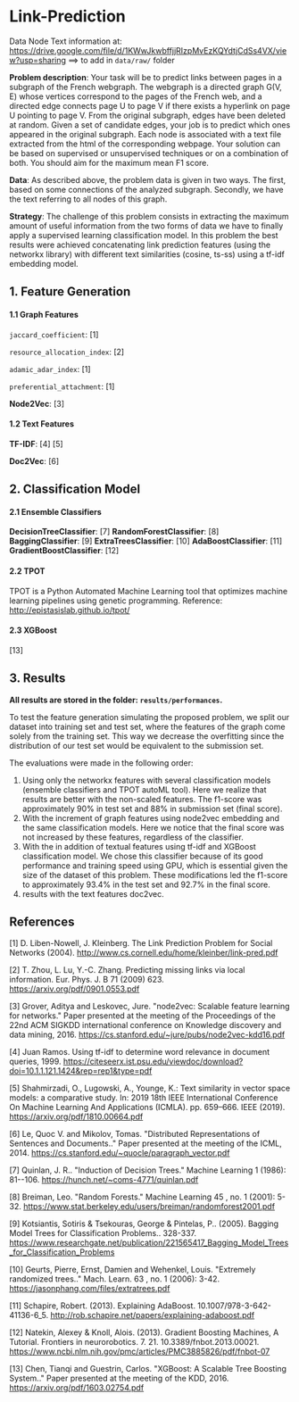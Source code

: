 # Link-Prediction

Data Node Text information at: https://drive.google.com/file/d/1KWwJkwbffjjRIzpMvEzKQYdtjCdSs4VX/view?usp=sharing ==> to add in `data/raw/` folder


**Problem description**: Your task will be to predict links between pages in a subgraph of the French webgraph. The webgraph is a directed graph G(V, E) whose vertices correspond to the pages of the French web, and a directed edge connects page U to page V if there exists a hyperlink on page U pointing to page V. From the original subgraph, edges have been deleted at random. Given a set of candidate edges, your job is to predict which ones appeared in the original subgraph. Each node is associated with a text file extracted from the html of the corresponding webpage. Your solution can be based on supervised or unsupervised techniques or on a combination of both. You should aim for the maximum mean F1 score.

**Data**: As described above, the problem data is given in two ways. The first, based on some connections of the analyzed subgraph. Secondly, we have the text referring to all nodes of this graph.  

**Strategy**: The challenge of this problem consists in extracting the maximum amount of useful information from the two forms of data we have to finally apply a supervised learning classification model. In this problem the best results were achieved concatenating link prediction features (using the networkx library) with different text similarities (cosine, ts-ss) using a tf-idf embedding model.  



## 1. Feature Generation

#### 1.1 Graph Features

`jaccard_coefficient`: [1]

`resource_allocation_index`: [2]

`adamic_adar_index`: [1]

`preferential_attachment`: [1]

**Node2Vec**: [3]


#### 1.2 Text Features 

**TF-IDF**: [4] [5]

**Doc2Vec**: [6]



## 2. Classification Model

#### 2.1 Ensemble Classifiers

**DecisionTreeClassifier**: [7]
**RandomForestClassifier**: [8]
**BaggingClassifier**: [9]
**ExtraTreesClassifier**: [10]
**AdaBoostClassifier**: [11]
**GradientBoostClassifier**: [12]


#### 2.2 TPOT
TPOT is a Python Automated Machine Learning tool that optimizes machine learning pipelines using genetic programming. Reference: http://epistasislab.github.io/tpot/


#### 2.3 XGBoost
[13]




## 3. Results

**All results are stored in the folder: `results/performances`.** 

To test the feature generation simulating the proposed problem, we split our dataset into training set and test set, where the features of the graph come solely from the training set. This way we decrease the overfitting since the distribution of our test set would be equivalent to the submission set. 

The evaluations were made in the following order:
1. Using only the networkx features with several classification models (ensemble classifiers and TPOT autoML tool). Here we realize that results are better with the non-scaled features. The f1-score was approximately 90% in test set and 88% in submission set (final score). 
2. With the increment of graph features using node2vec embedding and the same classification models. Here we notice that the final score was not increased by these features, regardless of the classifier. 
3. With the in addition of textual features using tf-idf and XGBoost classification model. We chose this classifier because of its good performance and training speed using GPU, which is essential given the size of the dataset of this problem. These modifications led the f1-score to approximately 93.4% in the test set and 92.7% in the final score.
4. results with the text features doc2vec. 



## References


[1] D. Liben-Nowell, J. Kleinberg. The Link Prediction Problem for Social Networks (2004). http://www.cs.cornell.edu/home/kleinber/link-pred.pdf

[2] T. Zhou, L. Lu, Y.-C. Zhang. Predicting missing links via local information. Eur. Phys. J. B 71 (2009) 623. https://arxiv.org/pdf/0901.0553.pdf

[3] Grover, Aditya and Leskovec, Jure. "node2vec: Scalable feature learning for networks." Paper presented at the meeting of the Proceedings of the 22nd ACM SIGKDD international conference on Knowledge discovery and data mining, 2016. https://cs.stanford.edu/~jure/pubs/node2vec-kdd16.pdf

[4] Juan Ramos. Using tf-idf to determine word relevance in document queries, 1999. https://citeseerx.ist.psu.edu/viewdoc/download?doi=10.1.1.121.1424&rep=rep1&type=pdf 

[5] Shahmirzadi, O., Lugowski, A., Younge, K.: Text similarity in vector space models:
a comparative study. In: 2019 18th IEEE International Conference On Machine
Learning And Applications (ICMLA). pp. 659–666. IEEE (2019). https://arxiv.org/pdf/1810.00664.pdf

[6] Le, Quoc V. and Mikolov, Tomas. "Distributed Representations of Sentences and Documents.." Paper presented at the meeting of the ICML, 2014. https://cs.stanford.edu/~quocle/paragraph_vector.pdf 

[7] Quinlan, J. R.. "Induction of Decision Trees." Machine Learning 1 (1986): 81--106. https://hunch.net/~coms-4771/quinlan.pdf

[8] Breiman, Leo. "Random Forests." Machine Learning 45 , no. 1 (2001): 5-32. https://www.stat.berkeley.edu/users/breiman/randomforest2001.pdf

[9] Kotsiantis, Sotiris & Tsekouras, George & Pintelas, P.. (2005). Bagging Model Trees for Classification Problems.. 328-337. https://www.researchgate.net/publication/221565417_Bagging_Model_Trees_for_Classification_Problems

[10] Geurts, Pierre, Ernst, Damien and Wehenkel, Louis. "Extremely randomized trees.." Mach. Learn. 63 , no. 1 (2006): 3-42. https://jasonphang.com/files/extratrees.pdf 

[11] Schapire, Robert. (2013). Explaining AdaBoost. 10.1007/978-3-642-41136-6_5. http://rob.schapire.net/papers/explaining-adaboost.pdf


[12] Natekin, Alexey & Knoll, Alois. (2013). Gradient Boosting Machines, A Tutorial. Frontiers in neurorobotics. 7. 21. 10.3389/fnbot.2013.00021. https://www.ncbi.nlm.nih.gov/pmc/articles/PMC3885826/pdf/fnbot-07

[13] Chen, Tianqi and Guestrin, Carlos. "XGBoost: A Scalable Tree Boosting System.." Paper presented at the meeting of the KDD, 2016. https://arxiv.org/pdf/1603.02754.pdf